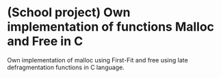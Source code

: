 # (School project) Own implementation of functions Malloc and Free in C 
Own implementation of malloc using First-Fit and free using late defragmentation functions in C language.
